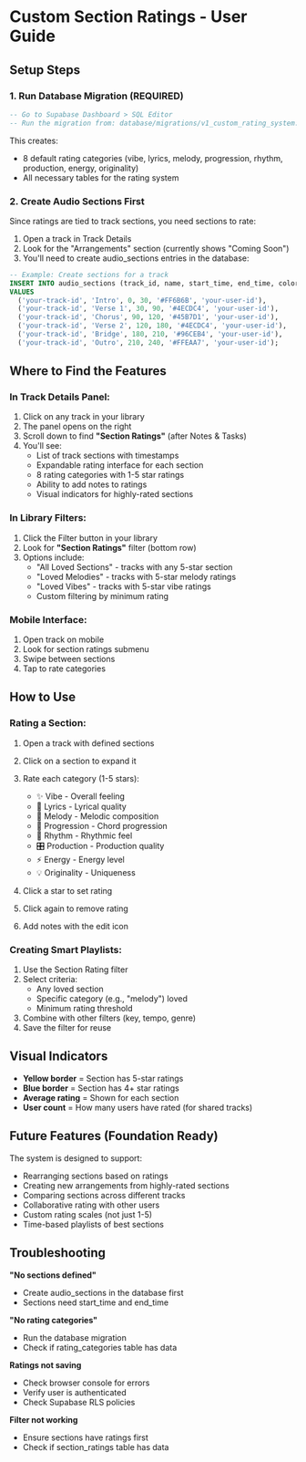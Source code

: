 # Custom Section Ratings - User Guide

## Setup Steps

### 1. Run Database Migration (REQUIRED)
```sql
-- Go to Supabase Dashboard > SQL Editor
-- Run the migration from: database/migrations/v1_custom_rating_system.sql
```

This creates:
- 8 default rating categories (vibe, lyrics, melody, progression, rhythm, production, energy, originality)
- All necessary tables for the rating system

### 2. Create Audio Sections First
Since ratings are tied to track sections, you need sections to rate:

1. Open a track in Track Details
2. Look for the "Arrangements" section (currently shows "Coming Soon")
3. You'll need to create audio_sections entries in the database:

```sql
-- Example: Create sections for a track
INSERT INTO audio_sections (track_id, name, start_time, end_time, color, created_by)
VALUES 
  ('your-track-id', 'Intro', 0, 30, '#FF6B6B', 'your-user-id'),
  ('your-track-id', 'Verse 1', 30, 90, '#4ECDC4', 'your-user-id'),
  ('your-track-id', 'Chorus', 90, 120, '#45B7D1', 'your-user-id'),
  ('your-track-id', 'Verse 2', 120, 180, '#4ECDC4', 'your-user-id'),
  ('your-track-id', 'Bridge', 180, 210, '#96CEB4', 'your-user-id'),
  ('your-track-id', 'Outro', 210, 240, '#FFEAA7', 'your-user-id');
```

## Where to Find the Features

### In Track Details Panel:
1. Click on any track in your library
2. The panel opens on the right
3. Scroll down to find **"Section Ratings"** (after Notes & Tasks)
4. You'll see:
   - List of track sections with timestamps
   - Expandable rating interface for each section
   - 8 rating categories with 1-5 star ratings
   - Ability to add notes to ratings
   - Visual indicators for highly-rated sections

### In Library Filters:
1. Click the Filter button in your library
2. Look for **"Section Ratings"** filter (bottom row)
3. Options include:
   - "All Loved Sections" - tracks with any 5-star section
   - "Loved Melodies" - tracks with 5-star melody ratings
   - "Loved Vibes" - tracks with 5-star vibe ratings
   - Custom filtering by minimum rating

### Mobile Interface:
1. Open track on mobile
2. Look for section ratings submenu
3. Swipe between sections
4. Tap to rate categories

## How to Use

### Rating a Section:
1. Open a track with defined sections
2. Click on a section to expand it
3. Rate each category (1-5 stars):
   - ✨ Vibe - Overall feeling
   - 📝 Lyrics - Lyrical quality
   - 🎵 Melody - Melodic composition
   - 🎸 Progression - Chord progression
   - 🥁 Rhythm - Rhythmic feel
   - 🎛️ Production - Production quality
   - ⚡ Energy - Energy level
   - 💡 Originality - Uniqueness

4. Click a star to set rating
5. Click again to remove rating
6. Add notes with the edit icon

### Creating Smart Playlists:
1. Use the Section Rating filter
2. Select criteria:
   - Any loved section
   - Specific category (e.g., "melody") loved
   - Minimum rating threshold
3. Combine with other filters (key, tempo, genre)
4. Save the filter for reuse

## Visual Indicators

- **Yellow border** = Section has 5-star ratings
- **Blue border** = Section has 4+ star ratings  
- **Average rating** = Shown for each section
- **User count** = How many users have rated (for shared tracks)

## Future Features (Foundation Ready)

The system is designed to support:
- Rearranging sections based on ratings
- Creating new arrangements from highly-rated sections
- Comparing sections across different tracks
- Collaborative rating with other users
- Custom rating scales (not just 1-5)
- Time-based playlists of best sections

## Troubleshooting

**"No sections defined"**
- Create audio_sections in the database first
- Sections need start_time and end_time

**"No rating categories"**
- Run the database migration
- Check if rating_categories table has data

**Ratings not saving**
- Check browser console for errors
- Verify user is authenticated
- Check Supabase RLS policies

**Filter not working**
- Ensure sections have ratings first
- Check if section_ratings table has data